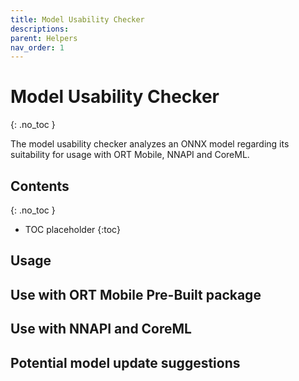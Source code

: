 ```yaml
---
title: Model Usability Checker
descriptions: 
parent: Helpers
nav_order: 1
---
```

# Model Usability Checker
{: .no_toc }

The model usability checker analyzes an ONNX model regarding its suitability for usage with ORT Mobile, NNAPI and CoreML.

## Contents
{: .no_toc }

* TOC placeholder
{:toc}

## Usage



## Use with ORT Mobile Pre-Built package

## Use with NNAPI and CoreML

## Potential model update suggestions

